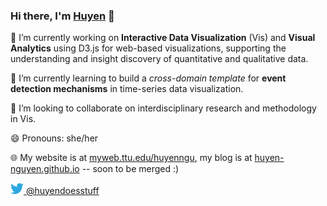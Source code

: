 ### Hi there, I'm [Huyen](https://myweb.ttu.edu/huyenngu/) 👋

<!--
**huyen-nguyen/huyen-nguyen** is a ✨ _special_ ✨ repository because its `README.md` (this file) appears on your GitHub profile. -->



🔭 I’m currently working on **Interactive Data Visualization** (Vis) and **Visual Analytics** using D3.js for web-based visualizations, supporting the understanding and insight discovery of quantitative and qualitative data.

🌱 I’m currently learning to build a *cross-domain template* for **event detection mechanisms** in time-series data visualization.

👯 I’m looking to collaborate on interdisciplinary research and methodology in Vis.

😄 Pronouns: she/her

🌐 My website is at [myweb.ttu.edu/huyenngu](https://myweb.ttu.edu/huyenngu/), my blog is at [huyen-nguyen.github.io](https://huyen-nguyen.github.io/) -- soon to be merged :)

<a href="https://twitter.com/huyendoesstuff">
  <img alt="Huyen Nguyen | Twitter" width="21px" src="https://raw.githubusercontent.com/huyen-nguyen/huyen-nguyen/master/assets/twitter.svg"/> @huyendoesstuff
</a> 
